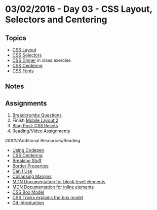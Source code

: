 # 03/02/2016 - Day 03 - CSS Layout, Selectors and Centering

## Topics
* [CSS Layout](https://github.com/TIY-Austin-Front-End-Engineering/Curriculum/blob/master/units/css-layout/README.md)
* [CSS Selectors](https://github.com/TIY-Austin-Front-End-Engineering/Curriculum/blob/master/units/css-selectors/README.md)
* [CSS Dinner](http://flukeout.github.io/) in class exercise
* [CSS Centering](https://github.com/TIY-Austin-Front-End-Engineering/Curriculum/blob/master/units/css-centering/README.md)
* [CSS Fonts](https://developers.google.com/fonts/docs/getting_started)

## Notes

## Assignments
1. [Breadcrumbs Questions](https://online.theironyard.com/library/paths/143/units/499/assignments/786)
2. Finish [Mobile Layout 2](https://online.theironyard.com/library/paths/143/units/499/assignments/785)
3. [Blog Post: CSS Resets](https://online.theironyard.com/library/paths/143/units/499/assignments/787)
4. [Reading/Video Assignments](https://online.theironyard.com/library/paths/143/units/499/assignments/784)

#####Additional Resources/Reading
- [Using Codepen](https://css-tricks.com/video-screencasts/112-using-codepen/)
- [CSS Centering](https://css-tricks.com/centering-css-complete-guide/)
- [Breaking Stuff](http://alistapart.com/column/breaking-stuff)
- [Border Properties](https://developer.mozilla.org/en-US/docs/Web/CSS/border)
- [Can I Use](http://caniuse.com/#search=border%20image)
- [Collapsing Margins](http://www.sitepoint.com/web-foundations/collapsing-margins/)
- [MDN Documentation for block-level elements](https://developer.mozilla.org/en-US/docs/Web/HTML/Block-level_elements)
- [MDN Documentation for inline elements](https://developer.mozilla.org/en-US/docs/Web/HTML/Inline_elements)
- [CSS Box Model](/units/css-box-model/README.md)
- [CSS Tricks explains the box model](https://css-tricks.com/the-css-box-model/)
- [Git Introduction](/units/git-introduction/README.md)
